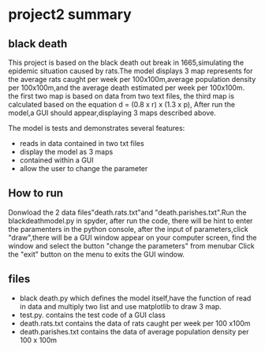 # project2 summary
## black death
This project is based on the black death out break in 1665,simulating the epidemic situation caused by rats.The model displays 3 map represents for the average rats caught per week per 100x100m,average population density per 100x100m,and the average death estimated per week per 100x100m.
the first two map is based on data from two text files, the third map is calculated based on the equation d = (0.8 x r) x (1.3 x p),
After run the model,a GUI should appear,displaying 3 maps described above.

The model is tests and demonstrates several features:
- reads in  data contained in two txt files
- display the model as 3 maps 
- contained within a GUI
- allow the user to change the parameter 


## How to run
 Donwload the 2 data files"death.rats.txt"and "death.parishes.txt".Run the blackdeathmodel.py in spyder, after run the code, there will be hint to enter the paramenters in the python console, after the input of parameters,click "draw",there will be a GUI window appear on your computer screen, find the window and select the button "change the parameters" from menubar 
Click the "exit" button on the menu to exits the GUI window.

## files
- black death.py which defines the model itself,have the function of read in data and multiply two list and use matplotlib to draw 3 map.
- test.py. contains the test code of a GUI class
- death.rats.txt contains the data of rats caught per week per 100 x100m
- death.parishes.txt contains the data of average population density per 100 x 100m

